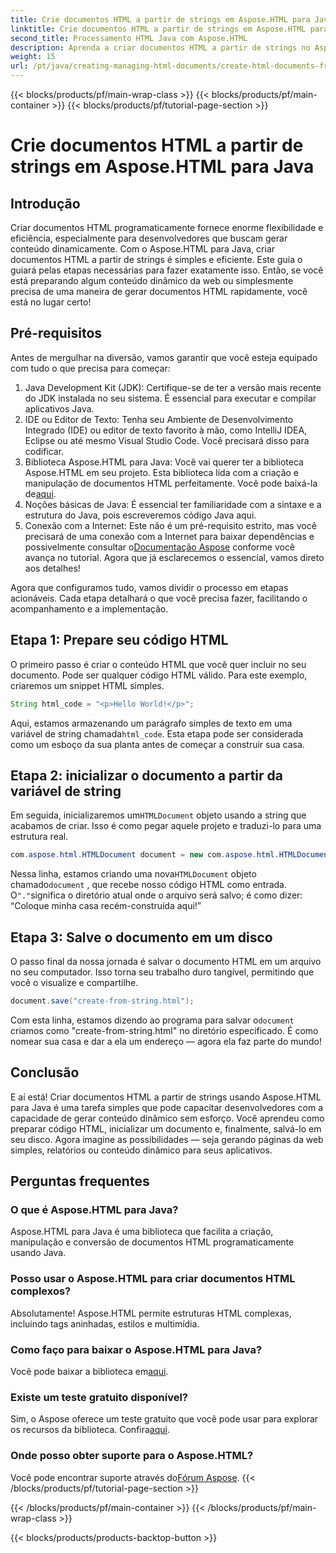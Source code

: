 ```yaml
---
title: Crie documentos HTML a partir de strings em Aspose.HTML para Java
linktitle: Crie documentos HTML a partir de strings em Aspose.HTML para Java
second_title: Processamento HTML Java com Aspose.HTML
description: Aprenda a criar documentos HTML a partir de strings no Aspose.HTML para Java com este guia passo a passo.
weight: 15
url: /pt/java/creating-managing-html-documents/create-html-documents-from-string/
---
```


{{< blocks/products/pf/main-wrap-class >}}
{{< blocks/products/pf/main-container >}}
{{< blocks/products/pf/tutorial-page-section >}}

# Crie documentos HTML a partir de strings em Aspose.HTML para Java

## Introdução
Criar documentos HTML programaticamente fornece enorme flexibilidade e eficiência, especialmente para desenvolvedores que buscam gerar conteúdo dinamicamente. Com o Aspose.HTML para Java, criar documentos HTML a partir de strings é simples e eficiente. Este guia o guiará pelas etapas necessárias para fazer exatamente isso. Então, se você está preparando algum conteúdo dinâmico da web ou simplesmente precisa de uma maneira de gerar documentos HTML rapidamente, você está no lugar certo!
## Pré-requisitos
Antes de mergulhar na diversão, vamos garantir que você esteja equipado com tudo o que precisa para começar:
1. Java Development Kit (JDK): Certifique-se de ter a versão mais recente do JDK instalada no seu sistema. É essencial para executar e compilar aplicativos Java.
2. IDE ou Editor de Texto: Tenha seu Ambiente de Desenvolvimento Integrado (IDE) ou editor de texto favorito à mão, como IntelliJ IDEA, Eclipse ou até mesmo Visual Studio Code. Você precisará disso para codificar.
3.  Biblioteca Aspose.HTML para Java: Você vai querer ter a biblioteca Aspose.HTML em seu projeto. Esta biblioteca lida com a criação e manipulação de documentos HTML perfeitamente. Você pode baixá-la de[aqui](https://releases.aspose.com/html/java/).
4. Noções básicas de Java: É essencial ter familiaridade com a sintaxe e a estrutura do Java, pois escreveremos código Java aqui.
5.  Conexão com a Internet: Este não é um pré-requisito estrito, mas você precisará de uma conexão com a Internet para baixar dependências e possivelmente consultar o[Documentação Aspose](https://reference.aspose.com/html/java/) conforme você avança no tutorial.
Agora que já esclarecemos o essencial, vamos direto aos detalhes!

Agora que configuramos tudo, vamos dividir o processo em etapas acionáveis. Cada etapa detalhará o que você precisa fazer, facilitando o acompanhamento e a implementação.
## Etapa 1: Prepare seu código HTML

O primeiro passo é criar o conteúdo HTML que você quer incluir no seu documento. Pode ser qualquer código HTML válido. Para este exemplo, criaremos um snippet HTML simples.
```java
String html_code = "<p>Hello World!</p>";
```
 Aqui, estamos armazenando um parágrafo simples de texto em uma variável de string chamada`html_code`. Esta etapa pode ser considerada como um esboço da sua planta antes de começar a construir sua casa.
## Etapa 2: inicializar o documento a partir da variável de string

 Em seguida, inicializaremos um`HTMLDocument` objeto usando a string que acabamos de criar. Isso é como pegar aquele projeto e traduzi-lo para uma estrutura real.
```java
com.aspose.html.HTMLDocument document = new com.aspose.html.HTMLDocument(html_code, ".");
```
 Nessa linha, estamos criando uma nova`HTMLDocument` objeto chamado`document` , que recebe nosso código HTML como entrada. O`"."`significa o diretório atual onde o arquivo será salvo; é como dizer: “Coloque minha casa recém-construída aqui!”
## Etapa 3: Salve o documento em um disco

O passo final da nossa jornada é salvar o documento HTML em um arquivo no seu computador. Isso torna seu trabalho duro tangível, permitindo que você o visualize e compartilhe.
```java
document.save("create-from-string.html");
```
 Com esta linha, estamos dizendo ao programa para salvar o`document` criamos como "create-from-string.html" no diretório especificado. É como nomear sua casa e dar a ela um endereço — agora ela faz parte do mundo!
## Conclusão
E aí está! Criar documentos HTML a partir de strings usando Aspose.HTML para Java é uma tarefa simples que pode capacitar desenvolvedores com a capacidade de gerar conteúdo dinâmico sem esforço. Você aprendeu como preparar código HTML, inicializar um documento e, finalmente, salvá-lo em seu disco. Agora imagine as possibilidades — seja gerando páginas da web simples, relatórios ou conteúdo dinâmico para seus aplicativos.
## Perguntas frequentes
### O que é Aspose.HTML para Java?
Aspose.HTML para Java é uma biblioteca que facilita a criação, manipulação e conversão de documentos HTML programaticamente usando Java.
### Posso usar o Aspose.HTML para criar documentos HTML complexos?
Absolutamente! Aspose.HTML permite estruturas HTML complexas, incluindo tags aninhadas, estilos e multimídia.
### Como faço para baixar o Aspose.HTML para Java?
 Você pode baixar a biblioteca em[aqui](https://releases.aspose.com/html/java/).
### Existe um teste gratuito disponível?
 Sim, o Aspose oferece um teste gratuito que você pode usar para explorar os recursos da biblioteca. Confira[aqui](https://releases.aspose.com/).
### Onde posso obter suporte para o Aspose.HTML?
 Você pode encontrar suporte através do[Fórum Aspose](https://forum.aspose.com/c/html/29).
{{< /blocks/products/pf/tutorial-page-section >}}

{{< /blocks/products/pf/main-container >}}
{{< /blocks/products/pf/main-wrap-class >}}

{{< blocks/products/products-backtop-button >}}
